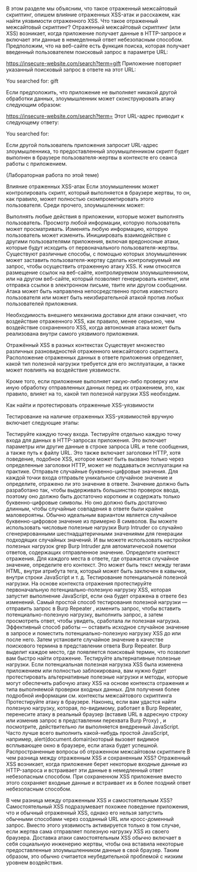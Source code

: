 В этом разделе мы объясним, что такое отраженный межсайтовый скриптинг, опишем влияние отраженных XSS-атак и расскажем, как найти уязвимости отраженного XSS.
Что такое отраженный межсайтовый скриптинг?
Отраженный межсайтовый скриптинг (или XSS) возникает, когда приложение получает данные в HTTP-запросе и включает эти данные в немеделнный ответ небезопасным способом.
Предположим, что на веб-сайте есть функция поиска, которая получает введенный пользователем поисковый запрос в параметре URL:

https://insecure-website.com/search?term=gift
Приложение повторяет указанный поисковый запрос в ответе на этот URL:

<p>You searched for: gift</p>
Если предположить, что приложение не выполняет никакой другой обработки данных, злоумышленник может сконструировать атаку следующим образом:

https://insecure-website.com/search?term=<script>/*+Bad+stuff+here...+*/</script>
Этот URL-адрес приводит к следующему ответу:

<p>You searched for: <script>/* Bad stuff here... */</script></p>
Если другой пользователь приложения запросит URL-адрес злоумышленника, то предоставленный злоумышленником скрипт будет выполнен в браузере пользователя-жертвы в контексте его сеанса работы с приложением.

(Лабораторная работа по этой теме)

Влияние отраженных XSS-атак
Если злоумышленник может контролировать скрипт, который выполняется в браузере жертвы, то он, как правило, может полностью скомпрометировать этого пользователя. Среди прочего, злоумышленник может:

Выполнять любые действия в приложении, которые может выполнять пользователь.
Просмотр любой информации, которую пользователь может просматривать.
Изменять любую информацию, которую пользователь может изменить.
Инициировать взаимодействие с другими пользователями приложения, включая вредоносные атаки, которые будут исходить от первоначального пользователя-жертвы.
Существуют различные способы, с помощью которых злоумышленник может заставить пользователя-жертву сделать контролируемый им запрос, чтобы осуществить отраженную атаку XSS. К ним относятся размещение ссылок на веб-сайте, контролируемом злоумышленником, или на другом веб-сайте, который позволяет генерировать контент, или отправка ссылки в электронном письме, твите или другом сообщении. Атака может быть направлена ​​непосредственно против известного пользователя или может быть неизбирательной атакой против любых пользователей приложения.

Необходимость внешнего механизма доставки для атаки означает, что воздействие отраженного XSS, как правило, менее серьезно, чем воздействие сохраненного XSS, когда автономная атака может быть реализована внутри самого уязвимого приложения.

Отражённый XSS в разных контекстах
Существует множество различных разновидностей отраженного межсайтового скриптинга. Расположение отраженных данных в ответе приложения определяет, какой тип полезной нагрузки требуется для его эксплуатации, а также может повлиять на воздействие уязвимости.

Кроме того, если приложение выполняет какую-либо проверку или иную обработку отправленных данных перед их отражением, это, как правило, влияет на то, какой тип полезной нагрузки XSS необходим.

Как найти и протестировать отраженные XSS-уязвимости

Тестирование на наличие отраженных XSS-уязвимостей вручную включает следующие этапы:

Тестируйте каждую точку входа. Тестируйте отдельно каждую точку входа для данных в HTTP-запросах приложения. Это включает параметры или другие данные в строке запроса URL и теле сообщения, а также путь к файлу URL. Это также включает заголовки HTTP, хотя поведение, подобное XSS, которое может быть вызвано только через определенные заголовки HTTP, может не поддаваться эксплуатации на практике.
Отправьте случайные буквенно-цифровые значения. Для каждой точки входа отправьте уникальное случайное значение и определите, отражено ли это значение в ответе. Значение должно быть разработано так, чтобы выдерживать большинство проверок ввода, поэтому оно должно быть достаточно коротким и содержать только буквенно-цифровые символы. Но оно должно быть достаточно длинным, чтобы случайные совпадения в ответе были крайне маловероятны. Обычно идеальным вариантом является случайное буквенно-цифровое значение из примерно 8 символов. Вы можете использовать числовые полезные нагрузки Burp Intruder со случайно сгенерированными шестнадцатеричными значениями для генерации подходящих случайных значений. И вы можете использовать настройки полезных нагрузок grep Burp Intruder для автоматической пометки ответов, содержащих отправленное значение.
Определите контекст отражения. Для каждого места в ответе, где отражается случайное значение, определите его контекст. Это может быть текст между тегами HTML, внутри атрибута тега, который может быть заключен в кавычки, внутри строки JavaScript и т. д.
Тестирование потенциальной полезной нагрузки. На основе контекста отражения протестируйте первоначальную потенциально-полезную нагрузку XSS, которая запустит выполнение JavaScript, если она будет отражена в ответе без изменений. Самый простой способ тестирования полезной нагрузки — отправить запрос в Burp Repeater , изменить запрос, чтобы вставить потенциально-полезную нагрузку, выполнить запрос, а затем просмотреть ответ, чтобы увидеть, сработала ли полезная нагрузка. Эффективный способ работы — оставить исходное случайное значение в запросе и поместить потенциально-полезную нагрузку XSS до или после него. Затем установите случайное значение в качестве поискового термина в представлении ответа Burp Repeater. Burp выделит каждое место, где появляется поисковый термин, что позволит вам быстро найти отражение.
Тестируйте альтернативные полезные нагрузки. Если потенциальная полезная нагрузка XSS была изменена приложением или полностью заблокирована, вам нужно будет протестировать альтернативные полезные нагрузки и методы, которые могут обеспечить рабочую атаку XSS на основе контекста отражения и типа выполняемой проверки входных данных. Для получения более подробной информации см. контексты межсайтового скриптинга
Протестируйте атаку в браузере. Наконец, если вам удастся найти полезную нагрузку, которая, по-видимому, работает в Burp Repeater, перенесите атаку в реальный браузер (вставив URL в адресную строку или изменив запрос в представлении перехвата Burp Proxy) , и посмотрите, действительно ли выполняется внедренный JavaScript. Часто лучше всего выполнить какой-нибудь простой JavaScript, например, alert(document.domain)который вызовет видимое всплывающее окно в браузере, если атака будет успешной.
Распространенные вопросы об отраженном межсайтовом скриптинге
В чем разница между отраженным XSS и сохраненным XSS? Отраженный XSS возникает, когда приложение берет некоторые входные данные из HTTP-запроса и встраивает эти данные в немедленный ответ небезопасным способом. При сохраненном XSS приложение вместо этого сохраняет входные данные и встраивает их в более поздний ответ небезопасным способом.

В чем разница между отраженным XSS и самостоятельным XSS? Самостоятельный XSS подразумевает похожее поведение приложения, что и обычный отраженный XSS, однако его нельзя запустить обычными способами через созданный URL или кросс-доменный запрос. Вместо этого уязвимость активируется только в том случае, если жертва сама отправляет полезную нагрузку XSS из своего браузера. Доставка атаки самостоятельным XSS обычно включает в себя социальную инженерию жертвы, чтобы она вставила некоторые предоставленные злоумышленником данные в свой браузер. Таким образом, это обычно считается неубедительной проблемой с низким уровнем воздействия.

